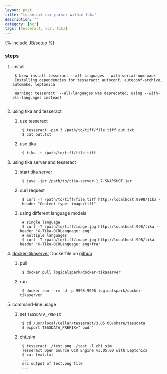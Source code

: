 ```yaml
---
layout: post
title: "tesseract ocr parser within tika"
description: ""
category: [ocr]
tags: [tesseract, ocr, tika]
---
```

{% include JB/setup %}


### steps

1. install

        $ brew install tesseract --all-languages --with-serial-num-pack
        Installing dependencies for tesseract: autoconf, autoconf-archive, automake, leptonica
        ...
        Warning: tesseract: --all-languages was deprecated; using --with-all-languages instead!
        ...

1. using tika and tesseract

    1. use tesseract

            $ tesseract -psm 3 /path/to/tiff/file.tiff out.txt
            $ cat out.txt

    1. use tika

            $ tika -t /path/to/tiff/file.tiff

1. using tika server and tesseract

    1. start tika server

            $ java -jar /path/to/tika-server-1.7-SNAPSHOT.jar

    1. curl request

            $ curl -T /path/to/tiff/file.tiff http://localhost:9998/tika --header "Content-type: image/tiff"

    1. using different language models

            # single language
            $ curl -T /path/to/tiff/image.jpg http://localhost:998/tika --header "X-Tika-OCRLanguage: eng"
            # multiple languages
            $ curl -T /path/to/tiff/image.jpg http://localhost:998/tika --header "X-Tika-OCRLanguage: eng+fra"

1. [docker-tikaserver](https://hub.docker.com/r/logicalspark/docker-tikaserver/) Dockerfile on [github](https://github.com/LogicalSpark/docker-tikaserver)

    1. pull

            $ docker pull logicalspark/docker-tikaserver

    1. run

            $ docker run --rm -d -p 9998:9998 logicalspark/docker-tikaserver

1. command-line usage

    1. set `TESSDATA_PREFIX`

            $ cd /usr/local/Cellar/tesseract/3.05.00/share/tessdata
            $ export TESSDATA_PREFIX="`pwd`"

    1. chi_sim

            $ tesseract ./test.png ./test -l chi_sim
            Tesseract Open Source OCR Engine v3.05.00 with Leptonica
            $ cat text.txt
            ...
            orc output of test.png file
            ...
